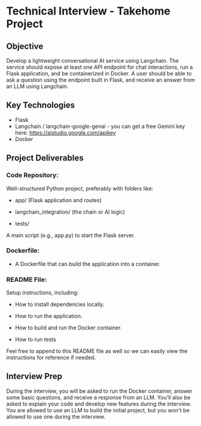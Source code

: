 # Technical Interview - Takehome Project

## Objective
Develop a lightweight conversational AI service using Langchain. 
The service should expose at least one API endpoint for chat interactions, 
run a Flask application, and be containerized in Docker. 
A user should be able to ask a question using the endpoint built in Flask, 
and receive an answer from an LLM using Langchain.

## Key Technologies
* Flask
* Langchain / langchain-google-genai - you can get a free Gemini key here: https://aistudio.google.com/apikey
* Docker

## Project Deliverables

### Code Repository:

Well-structured Python project, preferably with folders like:

* app/ (Flask application and routes)

* langchain_integration/ (the chain or AI logic)

* tests/ 

A main script (e.g., app.py) to start the Flask server.

### Dockerfile:

* A Dockerfile that can build the application into a container.

### README File:

Setup instructions, including:

* How to install dependencies locally.

* How to run the application.

* How to build and run the Docker container.

* How to run tests

Feel free to append to this README file as well so we can easily view the instructions for reference if needed.

##  Interview Prep

During the interview, you will be asked to run the Docker container, answer some basic questions, and receive a response from an LLM. You'll also be asked to explain your code and develop new features during the interview. You are allowed to use an LLM to build the initial project, but you won't be allowed to use one during the interview. 